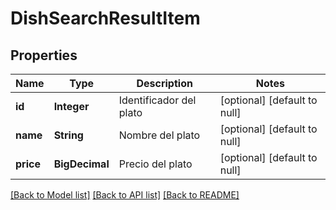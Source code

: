# DishSearchResultItem
## Properties

| Name | Type | Description | Notes |
|------------ | ------------- | ------------- | -------------|
| **id** | **Integer** | Identificador del plato | [optional] [default to null] |
| **name** | **String** | Nombre del plato | [optional] [default to null] |
| **price** | **BigDecimal** | Precio del plato | [optional] [default to null] |

[[Back to Model list]](../README.md#documentation-for-models) [[Back to API list]](../README.md#documentation-for-api-endpoints) [[Back to README]](../README.md)

